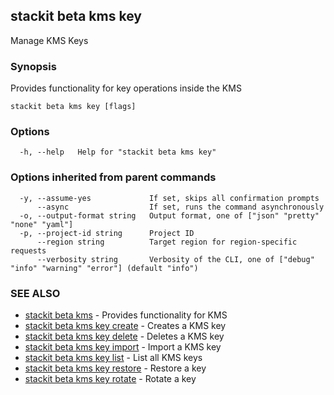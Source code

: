 ## stackit beta kms key

Manage KMS Keys

### Synopsis

Provides functionality for key operations inside the KMS

```
stackit beta kms key [flags]
```

### Options

```
  -h, --help   Help for "stackit beta kms key"
```

### Options inherited from parent commands

```
  -y, --assume-yes             If set, skips all confirmation prompts
      --async                  If set, runs the command asynchronously
  -o, --output-format string   Output format, one of ["json" "pretty" "none" "yaml"]
  -p, --project-id string      Project ID
      --region string          Target region for region-specific requests
      --verbosity string       Verbosity of the CLI, one of ["debug" "info" "warning" "error"] (default "info")
```

### SEE ALSO

* [stackit beta kms](./stackit_beta_kms.md)	 - Provides functionality for KMS
* [stackit beta kms key create](./stackit_beta_kms_key_create.md)	 - Creates a KMS key
* [stackit beta kms key delete](./stackit_beta_kms_key_delete.md)	 - Deletes a KMS key
* [stackit beta kms key import](./stackit_beta_kms_key_import.md)	 - Import a KMS key
* [stackit beta kms key list](./stackit_beta_kms_key_list.md)	 - List all KMS keys
* [stackit beta kms key restore](./stackit_beta_kms_key_restore.md)	 - Restore a key
* [stackit beta kms key rotate](./stackit_beta_kms_key_rotate.md)	 - Rotate a key

